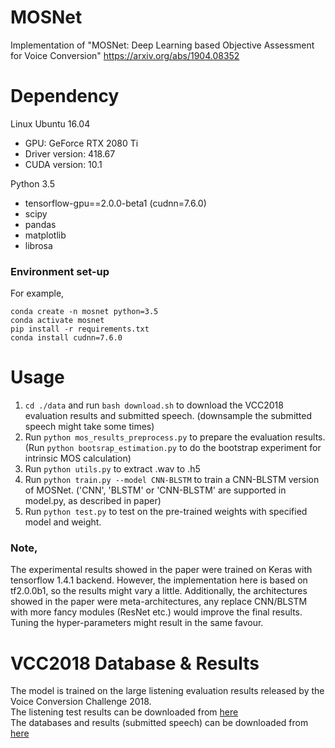 # MOSNet
Implementation of  "MOSNet: Deep Learning based Objective Assessment for Voice Conversion"
https://arxiv.org/abs/1904.08352

# Dependency
Linux Ubuntu 16.04
- GPU: GeForce RTX 2080 Ti
- Driver version: 418.67
- CUDA version: 10.1

Python 3.5
- tensorflow-gpu==2.0.0-beta1 (cudnn=7.6.0)
- scipy
- pandas
- matplotlib
- librosa

### Environment set-up
For example,
```
conda create -n mosnet python=3.5
conda activate mosnet
pip install -r requirements.txt
conda install cudnn=7.6.0
```

# Usage

1. `cd ./data` and run `bash download.sh` to download the VCC2018 evaluation results and submitted speech. (downsample the submitted speech might take some times)
2. Run `python mos_results_preprocess.py` to prepare the evaluation results. (Run `python bootsrap_estimation.py` to do the bootstrap experiment for intrinsic MOS calculation)
3. Run `python utils.py` to extract .wav to .h5
4. Run `python train.py --model CNN-BLSTM` to train a CNN-BLSTM version of MOSNet. ('CNN', 'BLSTM' or 'CNN-BLSTM' are supported in model.py, as described in paper)
5. Run `python test.py` to test on the pre-trained weights with specified model and weight.


### Note,
The experimental results showed in the paper were trained on Keras with tensorflow 1.4.1 backend. However, the implementation here is based on tf2.0.0b1, so the results might vary a little. Additionally, the architectures showed in the paper were meta-architectures, any replace CNN/BLSTM with more fancy modules (ResNet etc.) would improve the final results. Tuning the hyper-parameters might result in the same favour. 


# VCC2018 Database & Results

The model is trained on the large listening evaluation results released by the Voice Conversion Challenge 2018.<br>
The listening test results can be downloaded from [here](https://datashare.is.ed.ac.uk/handle/10283/3257)<br>
The databases and results (submitted speech) can be downloaded from [here](https://datashare.is.ed.ac.uk/handle/10283/3061)<br>
